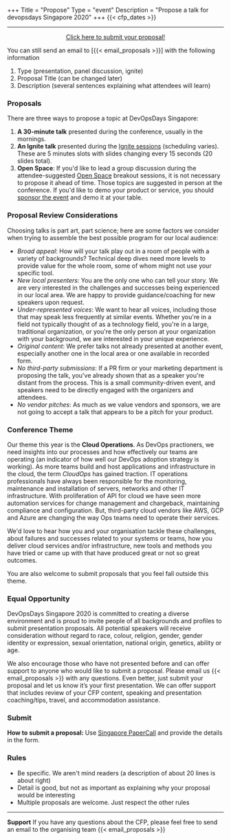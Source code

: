 +++
Title = "Propose"
Type = "event"
Description = "Propose a talk for devopsdays Singapore 2020"
+++
  {{< cfp_dates >}}

<hr>

<center>

<a href="https://www.papercall.io/dodsin20" target="_blank" class="btn btn-primary btn-lg">Click here to submit your  proposal!</a>
</center>

You can still send an email to [{{< email_proposals >}}] with the following information
 <ol>
 	<li>Type (presentation, panel discussion, ignite)</li>
 	<li>Proposal Title (can be changed later)</li>
 	<li>Description (several sentences explaining what attendees will learn)</li>
 </ol>

### Proposals

There are three ways to propose a topic at DevOpsDays Singapore:

1. __A 30-minute talk__ presented during the conference, usually in the mornings.
1. __An Ignite talk__ presented during the <a href="/pages/ignite-talks-format">Ignite sessions</a> (scheduling varies). These are 5 minutes slots with slides changing every 15 seconds (20 slides total).
1. __Open Space__: If you'd like to lead a group discussion during the attendee-suggested <a href="/pages/open-space-format">Open Space</a> breakout sessions, it is not necessary to propose it ahead of time. Those topics are suggested in person at the conference. If you'd like to demo your product or service, you should <a href="../sponsor">sponsor the event</a> and demo it at your table.

### Proposal Review Considerations

Choosing talks is part art, part science; here are some factors we consider when trying to assemble the best possible program for our local audience:

- _Broad appeal_: How will your talk play out in a room of people with a variety of backgrounds? Technical deep dives need more levels to provide value for the whole room, some of whom might not use your specific tool.
- _New local presenters_: You are the only one who can tell your story. We are very interested in the challenges and successes being experienced in our local area. We are happy to provide guidance/coaching for new speakers upon request.
- _Under-represented voices_: We want to hear all voices, including those that may speak less frequently at similar events. Whether you're in a field not typically thought of as a technology field, you're in a large, traditional organization, or you're the only person at your organization with your background, we are interested in your unique experience.
- _Original content_: We prefer talks not already presented at another event, especially another one in the local area or one available in recorded form.
- _No third-party submissions_: If a PR firm or your marketing department is proposing the talk, you've already shown that as a speaker you're distant from the process. This is a small community-driven event, and speakers need to be directly engaged with the organizers and attendees.
- _No vendor pitches_: As much as we value vendors and sponsors, we are not going to accept a talk that appears to be a pitch for your product.

### Conference Theme

Our theme this year is the __Cloud Operations__. As DevOps practioners, we need insights into our processes and how effectively our teams are operating (an indicator of how well our DevOps adoption strategy is working). As more teams build and host applications and infrastructure in the cloud, the term _CloudOps_ has gained traction. IT operations professionals have always been responsible for the monitoring, maintenance and installation of servers, networks and other IT infrastructure. With proliferation of API for cloud we have seen more automation services for change management and chargeback, maintaining compliance and configuration.
But, third-party cloud vendors like AWS, GCP and Azure are changing the way Ops teams need to operate their services.

We'd love to hear how you and your organisation tackle these challenges, about failures and successes related to your systems or teams, how you deliver cloud services and/or infrastructure, new tools and methods you have tried or came up with that have produced great or not so great outcomes.

You are also welcome to submit proposals that you feel fall outside this theme.

### Equal Opportunity

DevOpsDays Singapore 2020 is committed to creating a diverse environment and is proud to invite people of all backgrounds and profiles to submit presentation proposals. All potential speakers will receive consideration without regard to race, colour, religion, gender, gender identity or expression, sexual orientation, national origin, genetics, ability or age.

We also encourage those who have not presented before and can offer support to anyone who would like to submit a proposal. Please email us {{< email_proposals >}} with any questions.  Even better, just submit your proposal and let us know it’s your first presentation. We can offer support that includes review of your CFP content, speaking and presentation coaching/tips, travel, and accommodation assistance.

### Submit

<strong>How to submit a proposal:</strong> Use [Singapore PaperCall](https://www.papercall.io/dodsin20) and provide the details in the form.

### Rules
- Be specific. We aren't mind readers (a description of about 20 lines is about right)
- Detail is good, but not as important as explaining why your proposal would be interesting
- Multiple proposals are welcome. Just respect the other rules

<hr>

__Support__ If you have any questions about the CFP, please feel free to send an email to the organising team {{< email_proposals >}}
